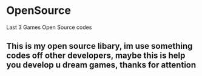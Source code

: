 # OpenSource
Last 3 Games Open Source codes 

## This is my open source libary, im use something codes off other developers, maybe this is help you develop u dream games, thanks for attention
